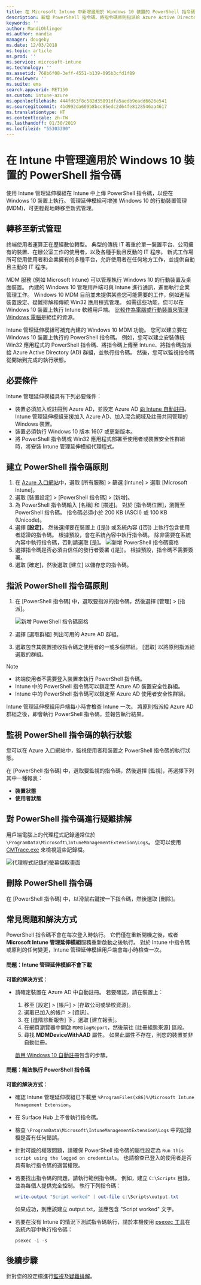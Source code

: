 ```yaml
---
title: 在 Microsoft Intune 中新增適用於 Windows 10 裝置的 PowerShell 指令碼 - Azure | Microsoft Docs
description: 新增 PowerShell 指令碼、將指令碼原則指派給 Azure Active Directory 群組、使用報告來監視指令碼，以及查看刪除您在 Microsoft Intune 的 Windows 10 裝置上所新增之指令碼的步驟。 另請參閱一些常見問題和解決方式。
keywords: ''
author: MandiOhlinger
ms.author: mandia
manager: dougeby
ms.date: 12/03/2018
ms.topic: article
ms.prod: ''
ms.service: microsoft-intune
ms.technology: ''
ms.assetid: 768b6f08-3eff-4551-b139-095b3cfd1f89
ms.reviewer: ''
ms.suite: ems
search.appverid: MET150
ms.custom: intune-azure
ms.openlocfilehash: 444fd63f8c582d35891dfa5aedb9eadd6626e541
ms.sourcegitcommit: 4bd992da609b8bcc85edc2d64fe8128546aa4617
ms.translationtype: HT
ms.contentlocale: zh-TW
ms.lasthandoff: 01/30/2019
ms.locfileid: "55303390"
---
```

# <a name="manage-powershell-scripts-in-intune-for-windows-10-devices"></a>在 Intune 中管理適用於 Windows 10 裝置的 PowerShell 指令碼

使用 Intune 管理延伸模組在 Intune 中上傳 PowerShell 指令碼，以便在 Windows 10 裝置上執行。 管理延伸模組可增強 Windows 10 的行動裝置管理 (MDM)，可更輕鬆地轉移至新式管理。

## <a name="moving-to-modern-management"></a>轉移至新式管理

終端使用者運算正在歷經數位轉型。 典型的傳統 IT 著重於單一裝置平台、公司擁有的裝置、在辦公室工作的使用者，以及各種手動且反動的 IT 程序。 新式工作場所可使用使用者和企業擁有的多種平台，允許使用者在任何地方工作，並提供自動且主動的 IT 程序。

MDM 服務 (例如 Microsoft Intune) 可以管理執行 Windows 10 的行動裝置及桌面裝置。 內建的 Windows 10 管理用戶端可與 Intune 進行通訊，進而執行企業管理工作。 Windows 10 MDM 目前並未提供某些您可能需要的工作，例如進階裝置設定、疑難排解和傳統 Win32 應用程式管理。 如需這些功能，您可以在 Windows 10 裝置上執行 Intune 軟體用戶端。 [比較作為電腦或行動裝置來管理 Windows 電腦](pc-management-comparison.md)是絕佳的資源。

Intune 管理延伸模組可補充內建的 Windows 10 MDM 功能。 您可以建立要在 Windows 10 裝置上執行的 PowerShell 指令碼。 例如，您可以建立安裝傳統 Win32 應用程式的 PowerShell 指令碼、將指令碼上傳至 Intune、將指令碼指派給 Azure Active Directory (AD) 群組，並執行指令碼。 然後，您可以監視指令碼從開始到完成的執行狀態。

## <a name="prerequisites"></a>必要條件

Intune 管理延伸模組具有下列必要條件：

- 裝置必須加入或註冊到 Azure AD，並設定 Azure AD [向 Intune 自動註冊](windows-enroll.md#enable-windows-10-automatic-enrollment)。 Intune 管理延伸模組支援加入 Azure AD、加入混合網域及註冊共同管理的 Windows 裝置。
- 裝置必須執行 Windows 10 版本 1607 或更新版本。
- 將 PowerShell 指令碼或 Win32 應用程式部署至使用者或裝置安全性群組時，將安裝 Intune 管理延伸模組代理程式。

## <a name="create-a-powershell-script-policy"></a>建立 PowerShell 指令碼原則 

1. 在 [Azure 入口網站](https://portal.azure.com)中，選取 [所有服務] > 篩選 [Intune] > 選取 [Microsoft Intune]。
2. 選取 [裝置設定] > [PowerShell 指令碼] > [新增]。
3. 為 PowerShell 指令碼輸入 [名稱] 和 [描述]。 對於 [指令碼位置]，瀏覽至 PowerShell 指令碼。 指令碼必須小於 200 KB (ASCII) 或 100 KB (Unicode)。
4. 選擇 **[設定]**。 然後選擇要在裝置上 ([是]) 或系統內容 ([否]) 上執行包含使用者認證的指令碼。 根據預設，會在系統內容中執行指令碼。 除非需要在系統內容中執行指令碼，否則請選取 [是]。 
  ![新增 PowerShell 指令碼窗格](./media/mgmt-extension-add-script.png)
5. 選擇指令碼是否必須由信任的發行者簽署 ([是])。 根據預設，指令碼不需要簽署。 
6. 選取 [確定]，然後選取 [建立] 以儲存您的指令碼。

## <a name="assign-a-powershell-script-policy"></a>指派 PowerShell 指令碼原則

1. 在 [PowerShell 指令碼] 中，選取要指派的指令碼，然後選擇 [管理] > [指派]。

    ![新增 PowerShell 指令碼窗格](./media/mgmt-extension-assignments.png)

2. 選擇 [選取群組] 列出可用的 Azure AD 群組。 
3. 選取包含其裝置接收指令碼之使用者的一或多個群組。 [選取] 以將原則指派給選取的群組。

> [!NOTE]
> - 終端使用者不需要登入裝置來執行 PowerShell 指令碼。
> - Intune 中的 PowerShell 指令碼可以鎖定至 Azure AD 裝置安全性群組。
> - Intune 中的 PowerShell 指令碼可以鎖定至 Azure AD 使用者安全性群組。

Intune 管理延伸模組用戶端每小時會檢查 Intune 一次。 將原則指派給 Azure AD 群組之後，即會執行 PowerShell 指令碼，並報告執行結果。

## <a name="monitor-run-status-for-powershell-scripts"></a>監視 PowerShell 指令碼的執行狀態

您可以在 Azure 入口網站中，監視使用者和裝置之 PowerShell 指令碼的執行狀態。

在 [PowerShell 指令碼] 中，選取要監視的指令碼，然後選擇 [監視]，再選擇下列其中一種報表：

- **裝置狀態**
- **使用者狀態**

## <a name="troubleshoot-powershell-scripts"></a>對 PowerShell 指令碼進行疑難排解

用戶端電腦上的代理程式記錄通常位於 `\ProgramData\Microsoft\IntuneManagementExtension\Logs`。 您可以使用 [CMTrace.exe](https://docs.microsoft.com/sccm/core/support/tools) 來檢視這些記錄檔。 

![代理程式記錄的螢幕擷取畫面](./media/apps-win32-app-10.png)  

## <a name="delete-a-powershell-script"></a>刪除 PowerShell 指令碼

在 [PowerShell 指令碼] 中，以滑鼠右鍵按一下指令碼，然後選取 [刪除]。

## <a name="common-issues-and-resolutions"></a>常見問題和解決方式

PowerShell 指令碼不會在每次登入時執行。 它們僅在重新開機之後，或者 **Microsoft Intune 管理延伸模組**服務重新啟動之後執行。 對於 Intune 中指令碼或原則的任何變更，Intune 管理延伸模組用戶端會每小時檢查一次。

#### <a name="issue-intune-management-extension-doesnt-download"></a>問題：Intune 管理延伸模組不會下載

**可能的解決方式**：

- 請確定裝置在 Azure AD 中自動註冊。 若要確認，請在裝置上： 

  1. 移至 [設定] > [帳戶] > [存取公司或學校資源]。
  2. 選取已加入的帳戶 > [資訊]。
  3. 在 [進階診斷報告] 下，選取 [建立報表]。
  4. 在網頁瀏覽器中開啟 `MDMDiagReport`，然後前往 [註冊組態來源] 區段。
  5. 尋找 **MDMDeviceWithAAD** 屬性。 如果此屬性不存在，則您的裝置並非自動註冊。

    [啟用 Windows 10 自動註冊](windows-enroll.md#enable-windows-10-automatic-enrollment)包含的步驟。

#### <a name="issue-the-powershell-scripts-do-not-run"></a>問題：無法執行 PowerShell 指令碼

**可能的解決方式**：

- 確認 Intune 管理延伸模組已下載至 `%ProgramFiles(x86)%\Microsoft Intune Management Extension`。
- 在 Surface Hub 上不會執行指令碼。
- 檢查 `\ProgramData\Microsoft\IntuneManagementExtension\Logs` 中的記錄檔是否有任何錯誤。
- 針對可能的權限問題，請確保 PowerShell 指令碼的屬性設定為 `Run this script using the logged on credentials`。 也請檢查已登入的使用者是否具有執行指令碼的適當權限。
- 若要找出指令碼的問題，請執行範例指令碼。 例如，建立 `C:\Scripts` 目錄，並為每個人提供完全控制。 執行下列指令碼：

  ```powershell
  write-output "Script worked" | out-file c:\Scripts\output.txt
  ```

  如果成功，則應該建立 output.txt，並應包含 "Script worked" 文字。

- 若要在沒有 Intune 的情況下測試指令碼執行，請於本機使用 [psexec 工具](https://docs.microsoft.com/sysinternals/downloads/psexec)在系統內容中執行指令碼：

  `psexec -i -s`

## <a name="next-steps"></a>後續步驟

針對您的設定檔進行[監視](device-profile-monitor.md)及[疑難排解](device-profile-troubleshoot.md)。
